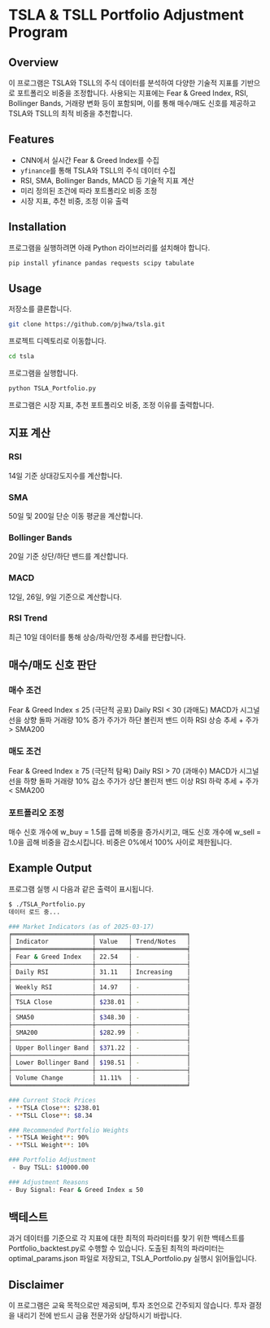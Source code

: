 # TSLA & TSLL Portfolio Adjustment Program

## Overview
이 프로그램은 TSLA와 TSLL의 주식 데이터를 분석하여 다양한 기술적 지표를 기반으로 포트폴리오 비중을 조정합니다. 사용되는 지표에는 Fear & Greed Index, RSI, Bollinger Bands, 거래량 변화 등이 포함되며, 이를 통해 매수/매도 신호를 제공하고 TSLA와 TSLL의 최적 비중을 추천합니다.

## Features
- CNN에서 실시간 Fear & Greed Index를 수집
- `yfinance`를 통해 TSLA와 TSLL의 주식 데이터 수집
- RSI, SMA, Bollinger Bands, MACD 등 기술적 지표 계산
- 미리 정의된 조건에 따라 포트폴리오 비중 조정
- 시장 지표, 추천 비중, 조정 이유 출력

## Installation
프로그램을 실행하려면 아래 Python 라이브러리를 설치해야 합니다.

```bash
pip install yfinance pandas requests scipy tabulate
```

## Usage
저장소를 클론합니다.

```bash
git clone https://github.com/pjhwa/tsla.git
```

프로젝트 디렉토리로 이동합니다.

```bash
cd tsla
```

프로그램을 실행합니다.

```bash
python TSLA_Portfolio.py
```

프로그램은 시장 지표, 추천 포트폴리오 비중, 조정 이유를 출력합니다.

## 지표 계산

### RSI
14일 기준 상대강도지수를 계산합니다.
### SMA
50일 및 200일 단순 이동 평균을 계산합니다.
### Bollinger Bands
20일 기준 상단/하단 밴드를 계산합니다.
### MACD
12일, 26일, 9일 기준으로 계산합니다.
### RSI Trend
최근 10일 데이터를 통해 상승/하락/안정 추세를 판단합니다.

## 매수/매도 신호 판단

### 매수 조건
Fear & Greed Index ≤ 25 (극단적 공포)
Daily RSI < 30 (과매도)
MACD가 시그널선을 상향 돌파
거래량 10% 증가
주가가 하단 볼린저 밴드 이하
RSI 상승 추세 + 주가 > SMA200

### 매도 조건
Fear & Greed Index ≥ 75 (극단적 탐욕)
Daily RSI > 70 (과매수)
MACD가 시그널선을 하향 돌파
거래량 10% 감소
주가가 상단 볼린저 밴드 이상
RSI 하락 추세 + 주가 < SMA200

### 포트폴리오 조정
매수 신호 개수에 w_buy = 1.5를 곱해 비중을 증가시키고, 매도 신호 개수에 w_sell = 1.0을 곱해 비중을 감소시킵니다.
비중은 0%에서 100% 사이로 제한됩니다.

## Example Output
프로그램 실행 시 다음과 같은 출력이 표시됩니다.

```bash
$ ./TSLA_Portfolio.py
데이터 로드 중...

### Market Indicators (as of 2025-03-17)
╒══════════════════════╤═════════╤═══════════════╕
│ Indicator            │ Value   │ Trend/Notes   │
╞══════════════════════╪═════════╪═══════════════╡
│ Fear & Greed Index   │ 22.54   │ -             │
├──────────────────────┼─────────┼───────────────┤
│ Daily RSI            │ 31.11   │ Increasing    │
├──────────────────────┼─────────┼───────────────┤
│ Weekly RSI           │ 14.97   │ -             │
├──────────────────────┼─────────┼───────────────┤
│ TSLA Close           │ $238.01 │ -             │
├──────────────────────┼─────────┼───────────────┤
│ SMA50                │ $348.30 │ -             │
├──────────────────────┼─────────┼───────────────┤
│ SMA200               │ $282.99 │ -             │
├──────────────────────┼─────────┼───────────────┤
│ Upper Bollinger Band │ $371.22 │ -             │
├──────────────────────┼─────────┼───────────────┤
│ Lower Bollinger Band │ $198.51 │ -             │
├──────────────────────┼─────────┼───────────────┤
│ Volume Change        │ 11.11%  │ -             │
╘══════════════════════╧═════════╧═══════════════╛

### Current Stock Prices
- **TSLA Close**: $238.01
- **TSLL Close**: $8.34

### Recommended Portfolio Weights
- **TSLA Weight**: 90%
- **TSLL Weight**: 10%

### Portfolio Adjustment
 - Buy TSLL: $10000.00

### Adjustment Reasons
- Buy Signal: Fear & Greed Index ≤ 50
```

## 백테스트
과거 데이터를 기준으로 각 지표에 대한 최적의 파라미터를 찾기 위한 백테스트를 Portfolio_backtest.py로 수행할 수 있습니다. 
도출된 최적의 파라미터는 optimal_params.json 파일로 저장되고, TSLA_Portfolio.py 실행시 읽어들입니다.

## Disclaimer
이 프로그램은 교육 목적으로만 제공되며, 투자 조언으로 간주되지 않습니다. 투자 결정을 내리기 전에 반드시 금융 전문가와 상담하시기 바랍니다.
